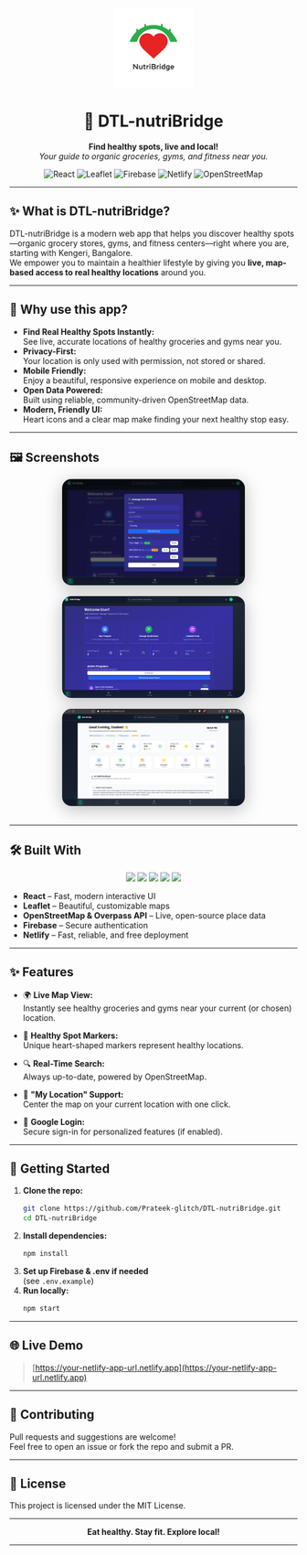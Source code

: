 <p align="center">
  <img src="https://github.com/Prateek-glitch/DTL-nutriBridge/blob/main/logo.png" alt="DTL-nutriBridge Logo" width="140" style="animation: logo-pop 1.2s cubic-bezier(.68,-0.55,.27,1.55) both;"/>
</p>

<h1 align="center" style="animation: fadeInTitle 1s ease-in;">🌱 DTL-nutriBridge</h1>

<p align="center" style="animation: fadeInSlogan 2s;">
  <b>Find healthy spots, live and local!</b><br>
  <i>Your guide to organic groceries, gyms, and fitness near you.</i>
</p>

<p align="center" style="animation: badgeFade 1.8s;">
  <img src="https://img.shields.io/badge/React-20232a?style=for-the-badge&logo=react&logoColor=61DAFB" alt="React" />
  <img src="https://img.shields.io/badge/Leaflet-199900?style=for-the-badge&logo=leaflet&logoColor=white" alt="Leaflet" />
  <img src="https://img.shields.io/badge/Firebase-FFCA28?style=for-the-badge&logo=firebase&logoColor=black" alt="Firebase" />
  <img src="https://img.shields.io/badge/Netlify-00C7B7?style=for-the-badge&logo=netlify&logoColor=white" alt="Netlify" />
  <img src="https://img.shields.io/badge/OpenStreetMap-7EBC6F?style=for-the-badge&logo=openstreetmap&logoColor=white" alt="OpenStreetMap" />
</p>

---

## ✨ What is DTL-nutriBridge?

DTL-nutriBridge is a modern web app that helps you discover healthy spots—organic grocery stores, gyms, and fitness centers—right where you are, starting with Kengeri, Bangalore.  
We empower you to maintain a healthier lifestyle by giving you **live, map-based access to real healthy locations** around you.

---

## 🌟 Why use this app?

- <span style="animation: fadeInList 0.8s;">**Find Real Healthy Spots Instantly:**  
  See live, accurate locations of healthy groceries and gyms near you.</span>
- <span style="animation: fadeInList 1.0s;">**Privacy-First:**  
  Your location is only used with permission, not stored or shared.</span>
- <span style="animation: fadeInList 1.2s;">**Mobile Friendly:**  
  Enjoy a beautiful, responsive experience on mobile and desktop.</span>
- <span style="animation: fadeInList 1.4s;">**Open Data Powered:**  
  Built using reliable, community-driven OpenStreetMap data.</span>
- <span style="animation: fadeInList 1.6s;">**Modern, Friendly UI:**  
  Heart icons and a clear map make finding your next healthy stop easy.</span>

---

## 🖼️ Screenshots

<p align="center">
  <img src="https://github.com/Prateek-glitch/DTL-nutriBridge/blob/main/ngo_beneficiaries.png" alt="App Screenshot 1" width="320" style="border-radius:16px;box-shadow:0 6px 30px #bbb;animation:screenshotPop 1.2s cubic-bezier(.68,-0.55,.27,1.55) both; margin: 0 8px 16px 8px;" />
  <img src="https://github.com/Prateek-glitch/DTL-nutriBridge/blob/main/ngo_dashboard.png" alt="App Screenshot 2" width="320" style="border-radius:16px;box-shadow:0 6px 30px #bbb;animation:screenshotPop 1.4s cubic-bezier(.68,-0.55,.27,1.55) both; margin: 0 8px 16px 8px;" />
  <img src="https://github.com/Prateek-glitch/DTL-nutriBridge/blob/main/student_dashboard.png" alt="App Screenshot 3" width="320" style="border-radius:16px;box-shadow:0 6px 30px #bbb;animation:screenshotPop 1.6s cubic-bezier(.68,-0.55,.27,1.55) both; margin: 0 8px 16px 8px;" />
</p>

---

## 🛠️ Built With

<p align="center">
  <img src="https://img.shields.io/badge/React-20232a?style=for-the-badge&logo=react&logoColor=61DAFB" height="28"/>
  <img src="https://img.shields.io/badge/Leaflet-199900?style=for-the-badge&logo=leaflet&logoColor=white" height="28"/>
  <img src="https://img.shields.io/badge/Firebase-FFCA28?style=for-the-badge&logo=firebase&logoColor=black" height="28"/>
  <img src="https://img.shields.io/badge/Netlify-00C7B7?style=for-the-badge&logo=netlify&logoColor=white" height="28"/>
  <img src="https://img.shields.io/badge/OpenStreetMap-7EBC6F?style=for-the-badge&logo=openstreetmap&logoColor=white" height="28"/>
</p>

- **React** – Fast, modern interactive UI
- **Leaflet** – Beautiful, customizable maps
- **OpenStreetMap & Overpass API** – Live, open-source place data
- **Firebase** – Secure authentication
- **Netlify** – Fast, reliable, and free deployment

---

## ✨ Features

- 🌍 **Live Map View:**  
  Instantly see healthy groceries and gyms near your current (or chosen) location.

- 💚 **Healthy Spot Markers:**  
  Unique heart-shaped markers represent healthy locations.

- 🔍 **Real-Time Search:**  
  Always up-to-date, powered by OpenStreetMap.

- 🧭 **"My Location" Support:**  
  Center the map on your current location with one click.

- 🔐 **Google Login:**  
  Secure sign-in for personalized features (if enabled).

---

## 🚀 Getting Started

1. **Clone the repo:**
    ```sh
    git clone https://github.com/Prateek-glitch/DTL-nutriBridge.git
    cd DTL-nutriBridge
    ```
2. **Install dependencies:**
    ```sh
    npm install
    ```
3. **Set up Firebase & .env if needed**  
   (see `.env.example`)
4. **Run locally:**
    ```sh
    npm start
    ```

---

## 🌐 Live Demo

> [https://your-netlify-app-url.netlify.app](https://your-netlify-app-url.netlify.app)

---

## 🤝 Contributing

Pull requests and suggestions are welcome!  
Feel free to open an issue or fork the repo and submit a PR.

---

## 📄 License

This project is licensed under the MIT License.

---

<p align="center" style="animation: fadeInFooter 2s;">
  <b>Eat healthy. Stay fit. Explore local!</b>
</p>

---

<!-- 
  Animations: 
  Note that GitHub markdown does not support real CSS animations, 
  but the inline styles and class names are here as a design reference for further use 
  (e.g., on your website or in a markdown renderer that supports HTML/CSS).
-->
